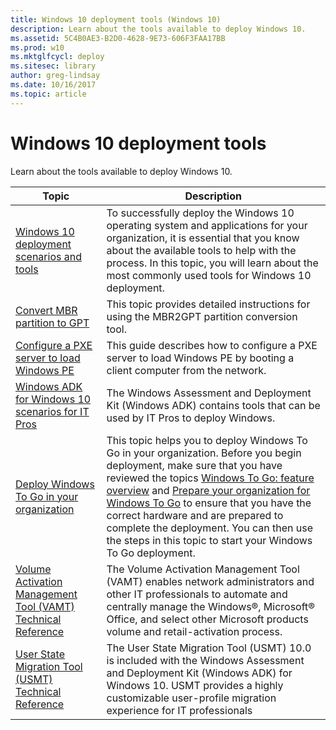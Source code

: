 ```yaml
---
title: Windows 10 deployment tools (Windows 10)
description: Learn about the tools available to deploy Windows 10.
ms.assetid: 5C4B0AE3-B2D0-4628-9E73-606F3FAA17BB
ms.prod: w10
ms.mktglfcycl: deploy
ms.sitesec: library
author: greg-lindsay
ms.date: 10/16/2017
ms.topic: article
---
```


# Windows 10 deployment tools

Learn about the tools available to deploy Windows 10.

|Topic |Description |
|------|------------|
|[Windows 10 deployment scenarios and tools](windows-deployment-scenarios-and-tools.md) |To successfully deploy the Windows 10 operating system and applications for your organization, it is essential that you know about the available tools to help with the process. In this topic, you will learn about the most commonly used tools for Windows 10 deployment. |
|[Convert MBR partition to GPT](mbr-to-gpt.md) |This topic provides detailed instructions for using the MBR2GPT partition conversion tool. |
|[Configure a PXE server to load Windows PE](configure-a-pxe-server-to-load-windows-pe.md) |This guide describes how to configure a PXE server to load Windows PE by booting a client computer from the network. |
|[Windows ADK for Windows 10 scenarios for IT Pros](windows-adk-scenarios-for-it-pros.md) |The Windows Assessment and Deployment Kit (Windows ADK) contains tools that can be used by IT Pros to deploy Windows. |
|[Deploy Windows To Go in your organization](deploy-windows-to-go.md) |This topic helps you to deploy Windows To Go in your organization. Before you begin deployment, make sure that you have reviewed the topics [Windows To Go: feature overview](planning/windows-to-go-overview.md) and [Prepare your organization for Windows To Go](planning/prepare-your-organization-for-windows-to-go.md) to ensure that you have the correct hardware and are prepared to complete the deployment. You can then use the steps in this topic to start your Windows To Go deployment. |
|[Volume Activation Management Tool (VAMT) Technical Reference](volume-activation/volume-activation-management-tool.md) |The Volume Activation Management Tool (VAMT) enables network administrators and other IT professionals to automate and centrally manage the Windows®, Microsoft® Office, and select other Microsoft products volume and retail-activation process. |
|[User State Migration Tool (USMT) Technical Reference](usmt/usmt-technical-reference.md) |The User State Migration Tool (USMT) 10.0 is included with the Windows Assessment and Deployment Kit (Windows ADK) for Windows 10. USMT provides a highly customizable user-profile migration experience for IT professionals |
